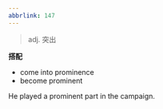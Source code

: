 ```yaml
---
abbrlink: 147
---
```

> adj.  突出

**搭配**
- come into prominence
- become prominent

He played a prominent part in the campaign.